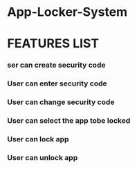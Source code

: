 # App-Locker-System
# FEATURES LIST
### ser can create security code
### User can enter security code
### User can change security code
### User can select the app tobe locked
### User can lock app
### User can unlock app
